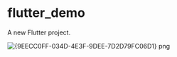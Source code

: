 # flutter_demo

A new Flutter project.

![{9EECC0FF-034D-4E3F-9DEE-7D2D79FC06D1} png](https://user-images.githubusercontent.com/80779458/126478576-5b5a3d72-f67d-43ec-8a3a-e285f7e38446.jpg)
